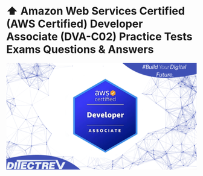 # ⬆️ Amazon Web Services Certified (AWS Certified) Developer Associate (DVA-C02) Practice Tests Exams Questions & Answers

![Promotional image](images/promotional.png)
